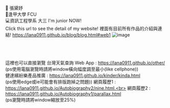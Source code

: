 👩 張黛妤</br>
🏫逢甲大學 FCU</br>
💻資訊工程學系 大三 I'm junior NOW!</br>
Click this url to see the detail of my website!
裡面有目前所有作品的介紹與連結!
https://lana0911.github.io/blog/blog.html#web1
![image](https://github.com/lana0911/lana0911/blob/main/ings/20210406_232417.gif)
<br><br><br><br><br>
這裡也可以直接瀏覽
台灣天氣查詢 Web App : https://lana0911.github.io/other/   (ps使用電腦瀏覽時請將window橫向幅度調至最小(like cellphone))<br> 
健達繽紛樂產品推廣 : https://lana0911.github.io/kinder/kinda.html<br>(ps使用edge或ie可能會有排版跑掉之問題))
網頁履歷1 : https://lana0911.github.io/Autobiography2/nine.html.<br>
網頁履歷2 : https://lana0911.github.io/Autobiography1/parallax.html<br>(ps瀏覽時請將window縮放至25%)


